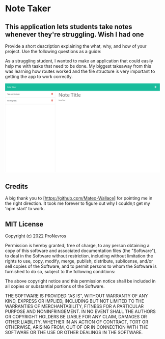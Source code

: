 # Note Taker

## This application lets students take notes whenever they're struggling. Wish I had one

Provide a short description explaining the what, why, and how of your project. Use the following questions as a guide:

As a struggling student, I wanted to make an application that could easily help me with tasks that need to be done. My biggest takeaway from this was learning how routes worked and the file structure is very important to getting the app to work correctly.

![Test image](assets/screenshot.png)

## Credits

A big thank you to [https://github.com/Mateo-Wallace] for pointing me in the right direction. It took me forever to figure out why I couldn;t get my 'npm start' to work. 

## MIT License

Copyright (c) 2022 ProNevros

Permission is hereby granted, free of charge, to any person obtaining a copy
of this software and associated documentation files (the "Software"), to deal
in the Software without restriction, including without limitation the rights
to use, copy, modify, merge, publish, distribute, sublicense, and/or sell
copies of the Software, and to permit persons to whom the Software is
furnished to do so, subject to the following conditions:

The above copyright notice and this permission notice shall be included in all
copies or substantial portions of the Software.

THE SOFTWARE IS PROVIDED "AS IS", WITHOUT WARRANTY OF ANY KIND, EXPRESS OR
IMPLIED, INCLUDING BUT NOT LIMITED TO THE WARRANTIES OF MERCHANTABILITY,
FITNESS FOR A PARTICULAR PURPOSE AND NONINFRINGEMENT. IN NO EVENT SHALL THE
AUTHORS OR COPYRIGHT HOLDERS BE LIABLE FOR ANY CLAIM, DAMAGES OR OTHER
LIABILITY, WHETHER IN AN ACTION OF CONTRACT, TORT OR OTHERWISE, ARISING FROM,
OUT OF OR IN CONNECTION WITH THE SOFTWARE OR THE USE OR OTHER DEALINGS IN THE
SOFTWARE.